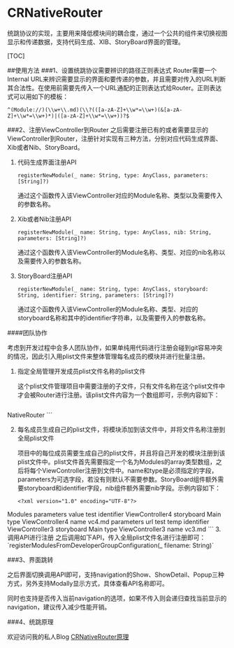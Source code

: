 # CRNativeRouter
统跳协议的实现，主要用来降低模块间的耦合度，通过一个公共的组件来切换视图显示和传递数据，支持代码生成、XIB、StoryBoard界面的管理。

[TOC]

##使用方法
###1、设置统跳协议需要辨识的路径正则表达式
Router需要一个Internal URL来辨识需要显示的界面和要传递的参数，并且需要对传入的URL判断其合法性。在使用前需要先传入一个URL通配的正则表达式给Router。正则表达式可以用如下的模板：

```
^(Module://)(\\w+\\.md)(\\?(([a-zA-Z]+\\w*=\\w+)(&[a-zA-Z]+\\w*=\\w+)*)|([a-zA-Z]+\\w*=\\w+))?$
```

###2、注册ViewController到Router
之后需要注册已有的或者需要显示的ViewController到Router，注册针对实现有三种方法，分别对应代码生成界面、Xib或者Nib、StoryBoard。

1. 代码生成界面注册API    

	`registerNewModule(_ name: String, type: AnyClass, parameters: [String]?)`
	
	通过这个函数传入该ViewController对应的Module名称、类型以及需要传入的参数名称。

2. Xib或者Nib注册API
	
	`registerNewModule(_ name: String, type: AnyClass, nib: String, parameters: [String]?)`
	
	通过这个函数传入该ViewController的Module名称、类型、对应的nib名称以及需要传入的参数名称。

3. StoryBoard注册API

	`registerNewModule(_ name: String, type: AnyClass, storyboard: String, identifier: String, parameters: [String]?)`
	
	通过这个函数传入该ViewController的Module名称、类型、对应的storyboard名称和其中的identifier字符串，以及需要传入的参数名称。
	
####团队协作

考虑到开发过程中会多人团队协作，如果单纯用代码进行注册会碰到git容易冲突的情况，因此引入用plist文件来整体管理每名成员的模块并进行批量注册。

1. 指定全局管理开发成员plist文件名称的plist文件    

	这个plist文件管理项目中需要注册的子文件，只有文件名称在这个plist文件中才会被Router进行注册。该plist文件内容为一个数组即可，示例内容如下：
	
	```plist
<?xml version="1.0" encoding="UTF-8"?>
<!DOCTYPE plist PUBLIC "-//Apple//DTD PLIST 1.0//EN" "http://www.apple.com/DTDs/PropertyList-1.0.dtd">
<plist version="1.0">
<array>
	<string>NativeRouter</string>
</array>
</plist>
```

2. 每名成员生成自己的plist文件，将模块添加到该文件中，并将文件名称注册到全局plist文件    

	 项目中的每位成员需要生成自己的plist文件，并且将自己开发的模块注册到该plist文件中。plist文件首先需要指定一个名为Modules的array类型数组，之后将每个ViewController注册到文件中。name和type是必须指定的字段，parameters为可选字段，若没有则默认不需要参数。StoryBoard组件额外需要storyboard和identifier字段，nib组件额外需要nib字段。示例内容如下：
	 
	 ```plist
	 <?xml version="1.0" encoding="UTF-8"?>
<!DOCTYPE plist PUBLIC "-//Apple//DTD PLIST 1.0//EN" "http://www.apple.com/DTDs/PropertyList-1.0.dtd">
<plist version="1.0">
<dict>
	<key>Modules</key>
	<array>
		<dict>
			<key>parameters</key>
			<array>
				<string>value</string>
				<string>test</string>
			</array>
			<key>identifier</key>
			<string>ViewController4</string>
			<key>storyboard</key>
			<string>Main</string>
			<key>type</key>
			<string>ViewController4</string>
			<key>name</key>
			<string>vc4.md</string>
		</dict>
		<dict>
			<key>parameters</key>
			<array>
				<string>url</string>
				<string>test</string>
				<string>temp</string>
			</array>
			<key>identifier</key>
			<string>ViewController3</string>
			<key>storyboard</key>
			<string>Main</string>
			<key>type</key>
			<string>ViewController3</string>
			<key>name</key>
			<string>vc3.md</string>
		</dict>
	</array>
</dict>
</plist>
	 ```
3. 调用API进行注册    
之后调用如下API，传入全局plist文件名进行注册即可：
`registerModulesFromDeveloperGroupConfiguration(_ filename: String)`    

###3、界面跳转

之后界面切换调用API即可，支持navigation的Show、ShowDetail、Popup三种方式，另外支持Modally显示方式，具体查看API名称即可。    

同时也支持是否传入当前navigation的选项，如果不传入则会递归查找当前显示的navigation，建议传入减少性能开销。

###4、统跳原理

欢迎访问我的私人Blog [CRNativeRouter原理](http://crashrain.com/?p=259)


